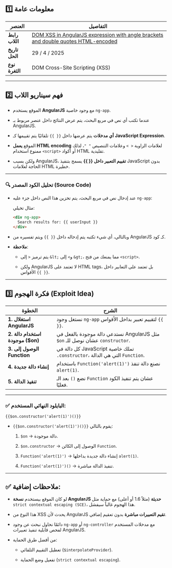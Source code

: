 ## 1️⃣ معلومات عامة

| العنصر         | التفاصيل                                                                                                                                                                           |
| -------------- | ---------------------------------------------------------------------------------------------------------------------------------------------------------------------------------- |
| **رابط اللاب** | [DOM XSS in AngularJS expression with angle brackets and double quotes HTML-encoded](https://portswigger.net/web-security/cross-site-scripting/dom-based/lab-angularjs-expression) |
| **تاريخ الحل** | 29 / 4 / 2025                                                                                                                                                                      |
| **نوع الثغرة** | DOM Cross-Site Scripting (XSS)                                                                                                                                                     |

---

## 2️⃣ فهم سيناريو اللاب

- الموقع يستخدم **AngularJS** مع وجود خاصية `ng-app`.
    
- عندما تكتب أي نص في مربع البحث، يتم عرض النتائج داخل عنصر مربوط بـ AngularJS.
    
- **أي مدخلات** يتم عرضها داخل `{{ }}` تلقائيًا يتم تقييمها كـ **JavaScript Expression**.
    
- الموقع **يعمل HTML encoding** لعلامات الزاوية `< >` وعلامات التنصيص `" "`، لذلك ممنوع استخدام `<script>` أو أكواد HTML تقليدية.
    
- ولكن بسبب AngularJS، **تقييم التعبير داخل {{ }}** يسمح بتنفيذ JavaScript بدون الحاجة لعلامات HTML خطيرة.
    

---

### 🔍 تحليل الكود المصدر (Source Code)

- عند إدخال نص في مربع البحث، يتم تخزين هذا النص داخل جزء عليه `ng-app`:
    
    مثال تخيلي:
    
    ```html
    <div ng-app>
      Search results for: {{ userInput }}
    </div>
    ```
    
- وبالتالي، أي شيء تكتبه يتم إدخاله داخل `{{ }}` ويتم تفسيره من AngularJS كـ كود.
    
- **ملاحظة**:
    
    - يتم ترميز `<` إلى `&lt;` و`>` إلى `&gt;`، مما يمنعك من فتح `<script>`.
        
    - ولكن AngularJS لا تعتمد على HTML tags، بل تعتمد على التعابير داخل الأقواس `{{ }}`.
        

---

## 3️⃣ فكرة الهجوم (Exploit Idea)

|الخطوة|الشرح|
|---|---|
|**1. استغلال AngularJS**|نستغل وجود `ng-app` لتقييم تعبير بداخل الأقواس `{{ }}`.|
|**2. استخدام دالة موجودة ($on)**|نستدعي دالة موجودة بالفعل في AngularJS مثل `$on` عشان نوصل للـ `constructor`.|
|**3. الوصول إلى Function**|كل دالة في JavaScript تملك خاصية `.constructor`، التي هي الدالة `Function`.|
|**4. إنشاء دالة جديدة**|باستخدام `Function('alert(1)')` نصنع دالة تنفذ `alert(1)`.|
|**5. تنفيذ الدالة**|نضع `()` بعد الـ `Function` عشان يتم تنفيذ الكود فعليًا.|

---

### ✅ البايلود النهائي المستخدم:

```plaintext
{{$on.constructor('alert(1)')()}}
```

- `{{$on.constructor('alert(1)')()}}` يقوم بالتالي:
    
    1. `$on` → دالة موجودة.
        
    2. `$on.constructor` → الوصول إلى الكائن `Function`.
        
    3. `Function('alert(1)')` → إنشاء دالة جديدة بداخلها `alert(1)`.
        
    4. `Function('alert(1)')()` → تنفيذ الدالة مباشرة.
        

---

## ✅ ملاحظات إضافية:

- لو كان الموقع بيستخدم **نسخة AngularJS حديثة** (مثلاً 1.6 أو أعلى) مع حماية مثل `strict contextual escaping (SCE)`، هذا الهجوم غالباً سيفشل.
    
- هذا النوع من XSS يحدث لأن AngularJS **تقيم التعبيرات مباشرة** بدون تعقيم إضافي.
    
- دائمًا نحاول نبحث عن وجود `ng-app` أو `ng-controller` مع مدخلات المستخدم لفحص قابلية تنفيذ تعبيرات AngularJS.
    
- من أفضل طرق الحماية:
    
    - تعطيل التقييم التلقائي (`$interpolateProvider`).
        
    - تفعيل وضع الحماية (`strict contextual escaping`).
